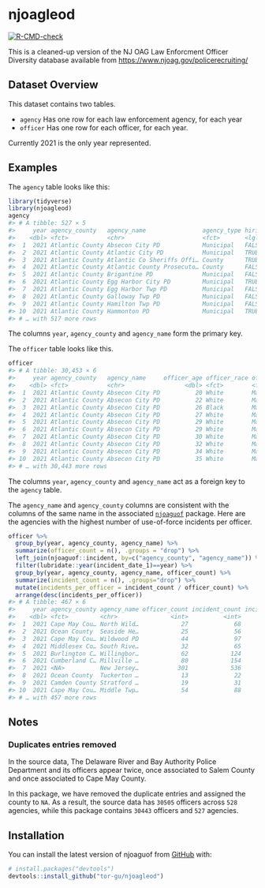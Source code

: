 
<!-- README.md is generated from README.Rmd. Please edit that file -->

# njoagleod

<!-- badges: start -->

[![R-CMD-check](https://github.com/tor-gu/njoaguof/workflows/R-CMD-check/badge.svg)](https://github.com/tor-gu/njoagleod/actions)<!-- badges: end -->

This is a cleaned-up version of the NJ OAG Law Enforcment Officer
Diversity database available from
<https://www.njoag.gov/policerecruiting/>

## Dataset Overview

This dataset contains two tables.

-   `agency` Has one row for each law enforcement agency, for each year
-   `officer` Has one row for each officer, for each year.

Currently 2021 is the only year represented.

## Examples

The `agency` table looks like this:

``` r
library(tidyverse)
library(njoagleod)
agency
#> # A tibble: 527 × 5
#>     year agency_county   agency_name                agency_type hiring_governed…
#>    <dbl> <fct>           <chr>                      <fct>       <lgl>           
#>  1  2021 Atlantic County Absecon City PD            Municipal   FALSE           
#>  2  2021 Atlantic County Atlantic City PD           Municipal   TRUE            
#>  3  2021 Atlantic County Atlantic Co Sheriffs Offi… County      TRUE            
#>  4  2021 Atlantic County Atlantic County Prosecuto… County      FALSE           
#>  5  2021 Atlantic County Brigantine PD              Municipal   FALSE           
#>  6  2021 Atlantic County Egg Harbor City PD         Municipal   TRUE            
#>  7  2021 Atlantic County Egg Harbor Twp PD          Municipal   FALSE           
#>  8  2021 Atlantic County Galloway Twp PD            Municipal   FALSE           
#>  9  2021 Atlantic County Hamilton Twp PD            Municipal   FALSE           
#> 10  2021 Atlantic County Hammonton PD               Municipal   TRUE            
#> # … with 517 more rows
```

The columns `year`, `agency_county` and `agency_name` form the primary
key.

The `officer` table looks like this.

``` r
officer
#> # A tibble: 30,453 × 6
#>     year agency_county   agency_name     officer_age officer_race officer_gender
#>    <dbl> <fct>           <chr>                 <dbl> <fct>        <fct>         
#>  1  2021 Atlantic County Absecon City PD          20 White        Male          
#>  2  2021 Atlantic County Absecon City PD          22 White        Male          
#>  3  2021 Atlantic County Absecon City PD          26 Black        Male          
#>  4  2021 Atlantic County Absecon City PD          27 White        Male          
#>  5  2021 Atlantic County Absecon City PD          29 White        Male          
#>  6  2021 Atlantic County Absecon City PD          29 White        Male          
#>  7  2021 Atlantic County Absecon City PD          30 White        Male          
#>  8  2021 Atlantic County Absecon City PD          32 White        Male          
#>  9  2021 Atlantic County Absecon City PD          34 White        Male          
#> 10  2021 Atlantic County Absecon City PD          35 White        Male          
#> # … with 30,443 more rows
```

The columns `year`, `agency_county` and `agency_name` act as a foreign
key to the `agency` table.

The `agency_name` and `agency_county` columns are consistent with the
columns of the same name in the associated
[`njoaguof`](https://github.com/tor-gu/njoaguof) package. Here are the
agencies with the highest number of use-of-force incidents per officer.

``` r
officer %>% 
  group_by(year, agency_county, agency_name) %>%
  summarize(officer_count = n(), .groups = "drop") %>%
  left_join(njoaguof::incident, by=c("agency_county", "agency_name")) %>%
  filter(lubridate::year(incident_date_1)==year) %>%
  group_by(year, agency_county, agency_name, officer_count) %>%
  summarize(incident_count = n(), .groups="drop") %>%
  mutate(incidents_per_officer = incident_count / officer_count) %>%
  arrange(desc(incidents_per_officer))
#> # A tibble: 467 × 6
#>     year agency_county agency_name officer_count incident_count incidents_per_o…
#>    <dbl> <fct>         <chr>               <int>          <int>            <dbl>
#>  1  2021 Cape May Cou… North Wild…            27             68             2.52
#>  2  2021 Ocean County  Seaside He…            25             56             2.24
#>  3  2021 Cape May Cou… Wildwood PD            44             97             2.20
#>  4  2021 Middlesex Co… South Rive…            32             65             2.03
#>  5  2021 Burlington C… Willingbor…            62            124             2   
#>  6  2021 Cumberland C… Millville …            80            154             1.92
#>  7  2021 <NA>          New Jersey…           301            536             1.78
#>  8  2021 Ocean County  Tuckerton …            13             22             1.69
#>  9  2021 Camden County Stratford …            19             31             1.63
#> 10  2021 Cape May Cou… Middle Twp…            54             88             1.63
#> # … with 457 more rows
```

## Notes

### Duplicates entries removed

In the source data, The Delaware River and Bay Authority Police
Department and its officers appear twice, once associated to Salem
County and once associated to Cape May County.

In this package, we have removed the duplicate entries and assigned the
county to `NA`. As a result, the source data has `30505` officers across
`528` agencies, while this package contains `30443` officers and `527`
agencies.

## Installation

You can install the latest version of njoaguof from
[GitHub](https://github.com/) with:

``` r
# install.packages("devtools")
devtools::install_github("tor-gu/njoagleod")
```
